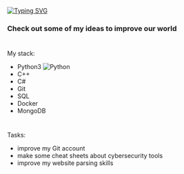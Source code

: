 
 [![Typing SVG](https://readme-typing-svg.herokuapp.com?font=Square+Peg&size=28&duration=8000&color=219908&background=FFFAFB00&center=true&vCenter=true&multiline=true&lines=Software+developer+%26+CTF+player)](https://git.io/typing-svg)
### Check out some of my ideas to improve our world
#
My stack:

- Python3 ![Python](https://img.shields.io/badge/python-3670A0?style=for-the-badge&logo=python&logoColor=ffdd54)
- C++ 
- C#
- Git
- SQL
- Docker
- MongoDB

#
Tasks:

- improve my Git account
- make some cheat sheets about cybersecurity tools
- improve my website parsing skills
